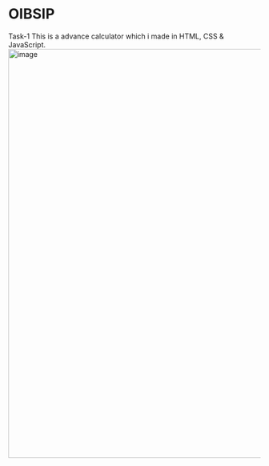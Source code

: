 # OIBSIP
Task-1
This is a advance calculator which i made in HTML, CSS & JavaScript.
<img width="816" alt="image" src="https://github.com/krishp2906/OIBSIP/assets/125898556/827213b1-27f5-4aa5-b467-fe3d65e191e5">
